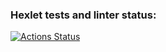 ### Hexlet tests and linter status:
[![Actions Status](https://github.com/ushachev/frontend-project-lvl4/workflows/hexlet-check/badge.svg)](https://github.com/ushachev/frontend-project-lvl4/actions)